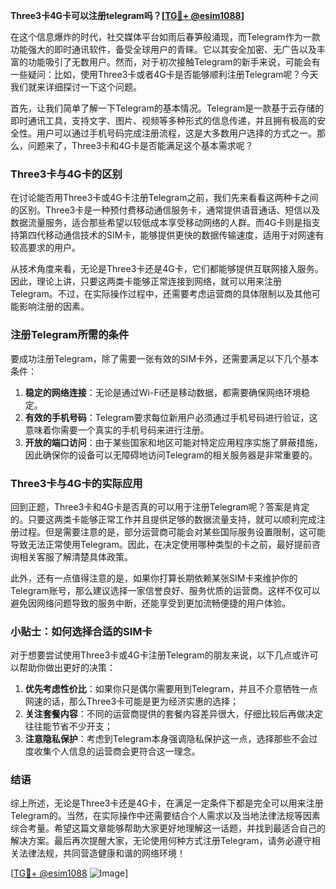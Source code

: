 **Three3卡4G卡可以注册telegram吗？[[TG💪+ @esim1088](https://t.me/s/esim1088)]**

在这个信息爆炸的时代，社交媒体平台如雨后春笋般涌现，而Telegram作为一款功能强大的即时通讯软件，备受全球用户的青睐。它以其安全加密、无广告以及丰富的功能吸引了无数用户。然而，对于初次接触Telegram的新手来说，可能会有一些疑问：比如，使用Three3卡或者4G卡是否能够顺利注册Telegram呢？今天我们就来详细探讨一下这个问题。

首先，让我们简单了解一下Telegram的基本情况。Telegram是一款基于云存储的即时通讯工具，支持文字、图片、视频等多种形式的信息传递，并且拥有极高的安全性。用户可以通过手机号码完成注册流程，这是大多数用户选择的方式之一。那么，问题来了，Three3卡和4G卡是否能满足这个基本需求呢？

### Three3卡与4G卡的区别

在讨论能否用Three3卡或4G卡注册Telegram之前，我们先来看看这两种卡之间的区别。Three3卡是一种预付费移动通信服务卡，通常提供语音通话、短信以及数据流量服务，适合那些希望以较低成本享受移动网络的人群。而4G卡则是指支持第四代移动通信技术的SIM卡，能够提供更快的数据传输速度，适用于对网速有较高要求的用户。

从技术角度来看，无论是Three3卡还是4G卡，它们都能够提供互联网接入服务。因此，理论上讲，只要这两类卡能够正常连接到网络，就可以用来注册Telegram。不过，在实际操作过程中，还需要考虑运营商的具体限制以及其他可能影响注册的因素。

### 注册Telegram所需的条件

要成功注册Telegram，除了需要一张有效的SIM卡外，还需要满足以下几个基本条件：

1. **稳定的网络连接**：无论是通过Wi-Fi还是移动数据，都需要确保网络环境稳定。
2. **有效的手机号码**：Telegram要求每位新用户必须通过手机号码进行验证，这意味着你需要一个真实的手机号码来进行注册。
3. **开放的端口访问**：由于某些国家和地区可能对特定应用程序实施了屏蔽措施，因此确保你的设备可以无障碍地访问Telegram的相关服务器是非常重要的。

### Three3卡与4G卡的实际应用

回到正题，Three3卡和4G卡是否真的可以用于注册Telegram呢？答案是肯定的。只要这两类卡能够正常工作并且提供足够的数据流量支持，就可以顺利完成注册过程。但是需要注意的是，部分运营商可能会对某些国际服务设置限制，这可能导致无法正常使用Telegram。因此，在决定使用哪种类型的卡之前，最好提前咨询相关客服了解清楚具体政策。

此外，还有一点值得注意的是，如果你打算长期依赖某张SIM卡来维护你的Telegram账号，那么建议选择一家信誉良好、服务优质的运营商。这样不仅可以避免因网络问题导致的服务中断，还能享受到更加流畅便捷的用户体验。

### 小贴士：如何选择合适的SIM卡

对于想要尝试使用Three3卡或4G卡注册Telegram的朋友来说，以下几点或许可以帮助你做出更好的决策：

1. **优先考虑性价比**：如果你只是偶尔需要用到Telegram，并且不介意牺牲一点网速的话，那么Three3卡可能是更为经济实惠的选择；
2. **关注套餐内容**：不同的运营商提供的套餐内容差异很大，仔细比较后再做决定往往能节省不少开支；
3. **注意隐私保护**：考虑到Telegram本身强调隐私保护这一点，选择那些不会过度收集个人信息的运营商会更符合这一理念。

### 结语

综上所述，无论是Three3卡还是4G卡，在满足一定条件下都是完全可以用来注册Telegram的。当然，在实际操作中还需要结合个人需求以及当地法律法规等因素综合考量。希望这篇文章能够帮助大家更好地理解这一话题，并找到最适合自己的解决方案。最后再次提醒大家，无论使用何种方式注册Telegram，请务必遵守相关法律法规，共同营造健康和谐的网络环境！

[[TG💪+ @esim1088](https://t.me/s/esim1088) ![Image](https://i.postimg.cc/4NQfJmqS/Snipaste-2025-05-13-00-14-12.png)]